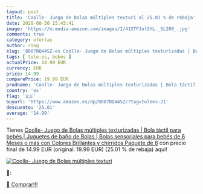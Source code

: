 ```yaml
---
layout: post
title: 'Coolle- Juego de Bolas múltiples texturi al 25.01 % de rebaja'
date: 2020-08-30 15:43:41
image: 'https://m.media-amazon.com/images/I/41XTFJulSYL._SL200_.jpg'
comments: true
category: ofertas
author: ring
slug: 'B087NQ44SZ-es Coolle- Juego de Bolas múltiples texturizadas | Bola...'
tags: [ tole.es, bebés ]
actualPrice: 14.99 EUR
currency: EUR
price: 14.99
comparePrice: 19.99 EUR
prodname: 'Coolle- Juego de Bolas múltiples texturizadas | Bola táctil para bebés | Juguetes de baño de Bolas | Bolas sensoriales para bebés de 6 Meses o más con Colores Brillantes y chirridos  Paquete de 8'
country: 'es'
flag: '🇪🇸'
buyurl: 'https://www.amazon.es/dp/B087NQ44SZ/?tag=tolees-21'
descuento: '25.01'
average: '14.99'
---
```


Tienes [Coolle- Juego de Bolas múltiples texturizadas | Bola táctil para bebés | Juguetes de baño de Bolas | Bolas sensoriales para bebés de 6 Meses o más con Colores Brillantes y chirridos  Paquete de 8](https://www.amazon.es/dp/B087NQ44SZ/?tag=tolees-21) con precio final de  14.99 EUR (original: 19.99 EUR) (25.01 %  de rebaja) aqui!

[![Coolle- Juego de Bolas múltiples texturi](https://m.media-amazon.com/images/I/41XTFJulSYL._SL200_.jpg)](https://www.amazon.es/dp/B087NQ44SZ/?tag=tolees-21)

🔎:


[🛒 Comprar!!!](https://www.amazon.es/dp/B087NQ44SZ/?tag=tolees-21)
